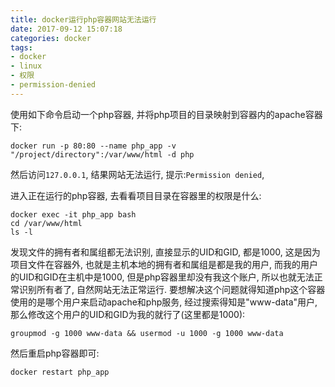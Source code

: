 ```yaml
---
title: docker运行php容器网站无法运行
date: 2017-09-12 15:07:18
categories: docker
tags:
- docker
- linux
- 权限
- permission-denied
---
```


使用如下命令启动一个php容器, 并将php项目的目录映射到容器内的apache容器下:
``` shell
docker run -p 80:80 --name php_app -v "/project/directory":/var/www/html -d php
```
然后访问`127.0.0.1`, 结果网站无法运行, 提示:`Permission denied`,

进入正在运行的php容器, 去看看项目目录在容器里的权限是什么:
``` shell
docker exec -it php_app bash
cd /var/www/html
ls -l
```
发现文件的拥有者和属组都无法识别, 直接显示的UID和GID, 都是1000,
这是因为项目文件在容器外, 也就是主机本地的拥有者和属组是都是我的用户,
而我的用户的UID和GID在主机中是1000,
但是php容器里却没有我这个账户, 所以也就无法正常识别所有者了,
自然网站无法正常运行. 要想解决这个问题就得知道php这个容器
使用的是哪个用户来启动apache和php服务, 经过搜索得知是"www-data"用户,
那么修改这个用户的UID和GID为我的就行了(这里都是1000):
```
groupmod -g 1000 www-data && usermod -u 1000 -g 1000 www-data
```

然后重启php容器即可:
```
docker restart php_app
```
